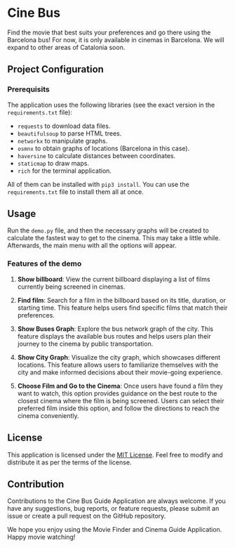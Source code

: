 # Cine Bus

Find the movie that best suits your preferences and go there using the Barcelona bus! For now, it is only available in cinemas in Barcelona. We will expand to other areas of Catalonia soon.


## Project Configuration
### Prerequisits
The application uses the following libraries (see the exact version in the `requirements.txt` file):

- `requests` to download data files.
- `beautifulsoup` to parse HTML trees.
- `networkx` to manipulate graphs.
- `osmnx` to obtain graphs of locations (Barcelona in this case).
- `haversine` to calculate distances between coordinates.
- `staticmap` to draw maps.
- `rich` for the terminal application.

All of them can be installed with `pip3 install`. You can use the `requirements.txt` file to install them all at once.

## Usage
Run the `demo.py` file, and then the necessary graphs will be created to calculate the fastest way to get to the cinema. This may take a little while. Afterwards, the main menu with all the options will appear. 

### Features of the demo

1. **Show billboard**: View the current billboard displaying a list of films currently being screened in cinemas.

2. **Find film**: Search for a film in the billboard based on its title, duration, or starting time. This feature helps users find specific films that match their preferences.

3. **Show Buses Graph**: Explore the bus network graph of the city. This feature displays the available bus routes and helps users plan their journey to the cinema by public transportation.

4. **Show City Graph**: Visualize the city graph, which showcases different locations. This feature allows users to familiarize themselves with the city and make informed decisions about their movie-going experience.

5. **Choose Film and Go to the Cinema**: Once users have found a film they want to watch, this option provides guidance on the best route to the closest cinema where the film is being screened. Users can select their preferred film inside this option, and follow the directions to reach the cinema conveniently.

## License

This application is licensed under the [MIT License](https://opensource.org/licenses/MIT). Feel free to modify and distribute it as per the terms of the license.

## Contribution

Contributions to the Cine Bus Guide Application are always welcome. If you have any suggestions, bug reports, or feature requests, please submit an issue or create a pull request on the GitHub repository.

We hope you enjoy using the Movie Finder and Cinema Guide Application. Happy movie watching!
